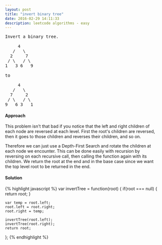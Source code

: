 ```yaml
---
layout: post
title: "invert binary tree"
date: 2016-02-29 14:11:33
description: leetcode algorithms - easy
---
```


<pre>
Invert a binary tree.

     4
   /   \
  2     7
 / \   / \
1   3 6   9

to

     4
   /   \
  7     2
 / \   / \
9   6 3   1
</pre>

#### Approach
This problem isn't that bad if you notice that the left and right children of each node are reversed at each level. First the root's children are reversed, then it goes to those children and reverses their children, and so on.

Therefore we can just use a Depth-First Search and rotate the children at each node we encounter. This can be done easily with recursion by reversing on each recursive call, then calling the function again with its children. We return the root at the end and in the base case since we want the top level root to be returned in the end.

#### Solution
{% highlight javascript %}
var invertTree = function(root) {
    if(root === null) {
        return root;
    }
    
    var temp = root.left;
    root.left = root.right;
    root.right = temp;
    
    invertTree(root.left);
    invertTree(root.right);
    return root;
};
{% endhighlight %}



